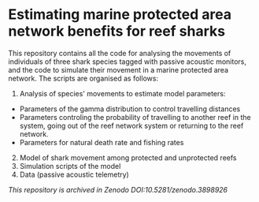 # Estimating marine protected area network benefits for reef sharks
This repository contains all the code for analysing the movements of individuals of three shark species tagged with passive acoustic monitors, and the code to simulate their movement in a marine protected area network. The scripts are organised as follows:

1. Analysis of species' movements to estimate model parameters:
* Parameters of the gamma distribution to control travelling distances
* Parameters controling the probability of travelling to another reef in the system, going out of the reef network system or returning to the reef network.
* Parameters for natural death rate and fishing rates
2. Model of shark movement among protected and unprotected reefs
3. Simulation scripts of the model
4. Data (passive acoustic telemetry)

*This repository is archived in Zenodo DOI:10.5281/zenodo.3898926*
